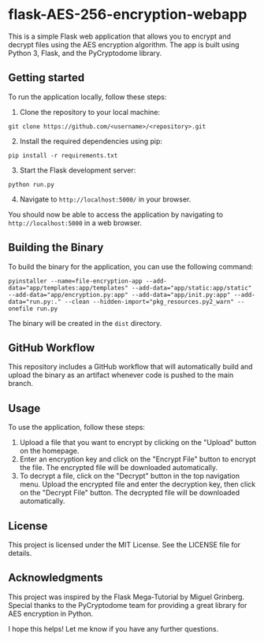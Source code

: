 # flask-AES-256-encryption-webapp
This is a simple Flask web application that allows you to encrypt and decrypt files using the AES encryption algorithm. The app is built using Python 3, Flask, and the PyCryptodome library.

## Getting started
To run the application locally, follow these steps:

1. Clone the repository to your local machine:
```
git clone https://github.com/<username>/<repository>.git

```
2. Install the required dependencies using pip:
```
pip install -r requirements.txt

```
3. Start the Flask development server:
```
python run.py

```
4. Navigate to `http://localhost:5000/` in your browser.


You should now be able to access the application by navigating to `http://localhost:5000` in a web browser.

## Building the Binary

To build the binary for the application, you can use the following command:
```
pyinstaller --name=file-encryption-app --add-data="app/templates:app/templates" --add-data="app/static:app/static" --add-data="app/encryption.py:app" --add-data="app/init.py:app" --add-data="run.py:." --clean --hidden-import="pkg_resources.py2_warn" --onefile run.py
```
The binary will be created in the `dist` directory.

## GitHub Workflow

This repository includes a GitHub workflow that will automatically build and upload the binary as an artifact whenever code is pushed to the main branch.


## Usage
To use the application, follow these steps:

1. Upload a file that you want to encrypt by clicking on the "Upload" button on the homepage.
2. Enter an encryption key and click on the "Encrypt File" button to encrypt the file. The encrypted file will be downloaded automatically.
3. To decrypt a file, click on the "Decrypt" button in the top navigation menu. Upload the encrypted file and enter the decryption key, then click on the "Decrypt File" button. The decrypted file will be downloaded automatically.

## License
This project is licensed under the MIT License. See the LICENSE file for details.

## Acknowledgments
This project was inspired by the Flask Mega-Tutorial by Miguel Grinberg. Special thanks to the PyCryptodome team for providing a great library for AES encryption in Python.

I hope this helps! Let me know if you have any further questions.

